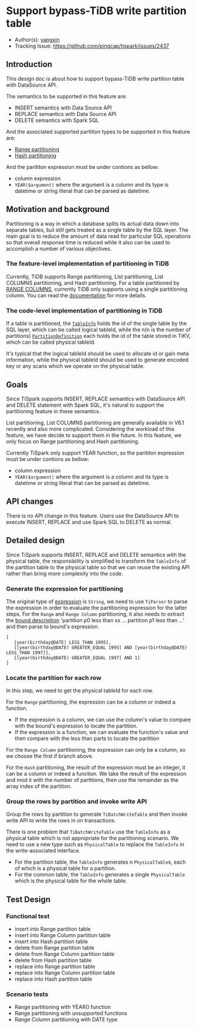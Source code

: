 # Support bypass-TiDB write partition table

- Author(s): [yangxin](http://github.com/xuanyu66)
- Tracking Issue: https://github.com/pingcap/tispark/issues/2437

## Introduction

This design doc is about how to support bypass-TiDB write partition table with DataSource API.

The semantics to be supported in this feature are:

- INSERT semantics with Data Source API
- REPLACE semantics with Data Source API
- DELETE semantics with Spark SQL

And the associated supported partition types to be supported in this feature are:

- [Range partitioning](https://docs.pingcap.com/tidb/dev/partitioned-table#range-partitioning)
- [Hash partitioning](https://docs.pingcap.com/tidb/dev/partitioned-table#hash-partitioning)

And the parititon expression must be under contions as bellow:
+ column expression
+ `YEAR($argument)` where the argument is a column and its type is datetime or string literal
that can be parsed as datetime.

## Motivation and background

Partitioning is a way in which a database splits its actual data down into separate tables, but
still gets treated as a single table by the SQL layer.
The main goal is to reduce the amount of data read for particular SQL operations so that overall
response time is reduced while it also can be used to accomplish a number of various objectives.

### The feature-level implementation of partitioning in TiDB

Currently, TiDB supports Range partitioning, List partitioning, List COLUMNS partitioning, and Hash
partitioning.
For a table partitioned by [RANGE COLUMNS](https://dev.mysql.com/doc/refman/5.7/en/partitioning-columns-range.html),
currently TiDB only supports using a single partitioning column.
You can read the [documentation](https://docs.pingcap.com/tidb/dev/partitioned-table#compatibility-with-mysql) for more
details.

### The code-level implementation of partitioning in TiDB

If a table is partitioned,
the [`TableInfo`](https://github.com/pingcap/tidb/blob/v6.1.0/parser/model/model.go#L370-L447) holds
the id of the single table by the SQL layer, which can be called logical tableId,
while the n(n is the number of partitions)
[`PartitionDefinition`](https://github.com/pingcap/tidb/blob/v6.1.0/parser/model/model.go#L1076-L1084)
each holds the id of the table stored in TiKV, which can be called physical tableId.

It's typical that the logical tableId should be used to allocate id or gain meta information, while
the physical tableId should be used to generate encoded key or any scans which we operate on the
physical table.

## Goals

Since TiSpark supports INSERT, REPLACE semantics with DataSource API and DELETE statement with Spark SQL, 
it's natural to support the partitioning feature in these semantics.

List partitioning, List COLUMNS partitioning are generally available in V6.1 recently and also more
complicated. Considering the workload of this feature, we have decide to support them in the future.
In this feature, we only focus on Range partitioning and Hash partitioning.

Currently TiSpark only support YEAR function, so the parititon expression must be under contions as bellow:
+ column expression
+ `YEAR($argument)` where the argument is a column and its type is datetime or string literal
that can be parsed as datetime.

## API changes

There is no API change in this feature. Users use the DataSource API to execute INSERT, REPLACE and
use Spark SQL to DELETE as normal.

## Detailed design

Since TiSpark supports INSERT, REPLACE and DELETE semantics with the physical table, the
responsibility is simplified to transform the `TableInfo` of the partition table to the physical
table so that we can reuse the existing API rather than bring more complexity into the code.

### Generate the expression for partitioning

The original type of [expression](https://github.com/pingcap/tispark/blob/master/tikv-client/src/main/java/com/pingcap/tikv/meta/TiPartitionInfo.java#L31) 
is `String`, we need to use `TiParser` to parse the expression in order to evaluate the partitioning expression for the latter steps.
For the `Range` and `Range Column`  partitioning, it also needs to extract the [bound description](https://github.com/pingcap/tispark/blob/master/tikv-client/src/main/java/com/pingcap/tikv/meta/TiPartitionDef.java#L32)
'partition p0 less than xx ... partition p1 less than ...' and then parse to bound's expression.
```
[ 
   [year(birthday@DATE) LESS_THAN 1995], 
   [[year(birthday@DATE) GREATER_EQUAL 1995] AND [year(birthday@DATE) LESS_THAN 1997]], 
   [[year(birthday@DATE) GREATER_EQUAL 1997] AND 1] 
]
```

### Locate the partition for each row

In this step, we need to get the physical tableId for each row.

For the `Range` partitioning, the expression can be a column or indeed a function.

- If the expression is a column, we can use the column's value to compare with the bound's expression
  to locate the partition.
- If the expression is a function, we can evaluate the function's value and then compare with the
  less than parts to locate the partition

For the `Range Column` partitioning, the expression can only be a column, so we choose the first if
branch above.

For the `Hash` partitioning, the result of the expression must be an integer, it can be a column or
indeed a function. We take the result of the expression and mod it with the number of partitions, then use the
remainder as the array index of the partition.

### Group the rows by partition and invoke write API

Group the rows by partition to generate `TiBatchWriteTable` and then invoke write API to write the
rows in on transactions.

There is one problem that `TiBatchWriteTable` use the `TableInfo` as a physical table which is not
appropriate for the partitioning scenario.
We need to use a new type such as `PhysicalTable` to replace the `TableInfo` in the write-associated
interface.

- For the partition table, the `TableInfo` generates n `PhysicalTable`s, each of which is a physical
  table for a partition.
- For the common table, the `TableInfo` generates a single `PhysicalTable` which is the physical
  table for the whole table.

## Test Design

### Functional test

- insert into Range partition table
- insert into Range Column partition table
- insert into Hash partition table
- delete from Range partition table
- delete from Range Column partition table
- delete from Hash partition table
- replace into Range partition table
- replace into Range Column partition table
- replace into Hash partition table

### Scenario tests

- Range partitioning with YEAR() function
- Range partitioning with unsupported functions
- Range Column partitioning with DATE type
